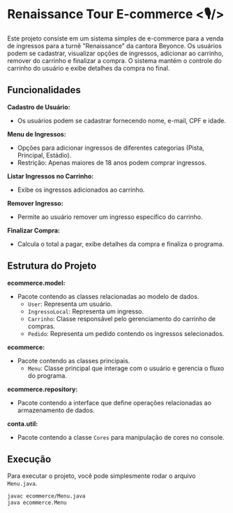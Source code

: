 # Renaissance Tour E-commerce <🎙️/>

Este projeto consiste em um sistema simples de e-commerce para a venda de ingressos para a turnê "Renaissance" da cantora Beyonce. Os usuários podem se cadastrar, visualizar opções de ingressos, adicionar ao carrinho, remover do carrinho e finalizar a compra. O sistema mantém o controle do carrinho do usuário e exibe detalhes da compra no final.

## Funcionalidades

**Cadastro de Usuário:**
- Os usuários podem se cadastrar fornecendo nome, e-mail, CPF e idade.
  
**Menu de Ingressos:**
- Opções para adicionar ingressos de diferentes categorias (Pista, Principal, Estádio).
- Restrição: Apenas maiores de 18 anos podem comprar ingressos.

**Listar Ingressos no Carrinho:**
- Exibe os ingressos adicionados ao carrinho.

**Remover Ingresso:**
- Permite ao usuário remover um ingresso específico do carrinho.

**Finalizar Compra:**
- Calcula o total a pagar, exibe detalhes da compra e finaliza o programa.

## Estrutura do Projeto

**ecommerce.model:**
- Pacote contendo as classes relacionadas ao modelo de dados.
  - `User`: Representa um usuário.
  - `IngressoLocal`: Representa um ingresso.
  - `Carrinho`: Classe responsável pelo gerenciamento do carrinho de compras.
  - `Pedido`: Representa um pedido contendo os ingressos selecionados.

**ecommerce:**
- Pacote contendo as classes principais.
  - `Menu`: Classe principal que interage com o usuário e gerencia o fluxo do programa.

**ecommerce.repository:**
- Pacote contendo a interface que define operações relacionadas ao armazenamento de dados.

**conta.util:**
- Pacote contendo a classe `Cores` para manipulação de cores no console.

## Execução

Para executar o projeto, você pode simplesmente rodar o arquivo `Menu.java`.

```bash
javac ecommerce/Menu.java
java ecommerce.Menu
